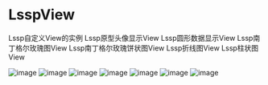 # LsspView


Lssp自定义View的实例
Lssp原型头像显示View
Lssp圆形数据显示View
Lssp南丁格尔玫瑰图View
Lssp南丁格尔玫瑰饼状图View
Lssp折线图View
Lssp柱状图View

![image](https://github.com/LiLiTaBaBa/LsspView/blob/master/pic/index.jpg)
![image](https://github.com/LiLiTaBaBa/LsspView/blob/master/pic/LsspHeaderView.jpg)
![image](https://github.com/LiLiTaBaBa/LsspView/blob/master/pic/LsspBrokenLineView.jpg)
![image](https://github.com/LiLiTaBaBa/LsspView/blob/master/pic/LsspCircleDataInfoView.jpg)
![image](https://github.com/LiLiTaBaBa/LsspView/blob/master/pic/LsspRoseLeafView.jpg)
![image](https://github.com/LiLiTaBaBa/LsspView/blob/master/pic/LsspWarningRankView.jpg)
![image](https://github.com/LiLiTaBaBa/LsspView/blob/master/pic/LsspColumnarView.jpg)
